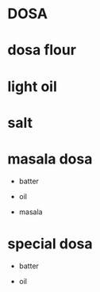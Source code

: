 # DOSA

# dosa flour

# light oil

# salt

# masala dosa

* batter

* oil

* masala

# special dosa

* batter

* oil
